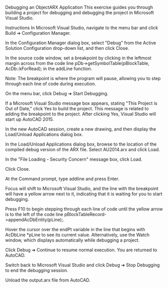 Debugging an ObjectARX Application
This exercise guides you through building a project for debugging and debugging the project in Microsoft Visual Studio.

Instructions
In Microsoft Visual Studio, navigate to the menu bar and click Build ➔ Configuration Manager.

In the Configuration Manager dialog box, select "Debug" from the Active Solution Configuration drop-down list, and then click Close.

In the source code window, set a breakpoint by clicking in the leftmost margin across from the code line pDb->getSymbolTable(pBlockTable, AcDb::kForRead); in the addLine function.

Note: The breakpoint is where the program will pause, allowing you to step through each line of code during execution.

On the menu bar, click Debug ➔ Start Debugging.

If a Microsoft Visual Studio message box appears, stating "This Project is Out of Date," click Yes to build the project. This message is related to adding the breakpoint to the project. After clicking Yes, Visual Studio will start up AutoCAD 2015.

In the new AutoCAD  session, create a new drawing, and then display the Load/Unload Applications dialog box.

In the Load/Unload Applications dialog box, browse to the location of the compiled debug version of the ARX file. Select AU2014.arx and click Load.

In the "File Loading - Security Concern" message box, click Load.

Click Close.

At the Command prompt, type addline and press Enter.

Focus will shift to Microsoft Visual Studio, and the line with the breakpoint will have a yellow arrow next to it, indicating that it is waiting for you to start debugging.

Press F10 to begin stepping through each line of code until the yellow arrow is to the left of the code line pBlockTableRecord->appendAcDbEntity(pLine);.

Hover the cursor over the endPt variable in the line that begins with AcDbLine *pLine to see its current value. Alternatively, use the Watch window, which displays automatically while debugging a project.

Click Debug ➔ Continue to resume normal execution. You are returned to AutoCAD.

Switch back to Microsoft Visual Studio and click Debug ➔ Stop Debugging to end the debugging session.

Unload the output.arx file from AutoCAD.

